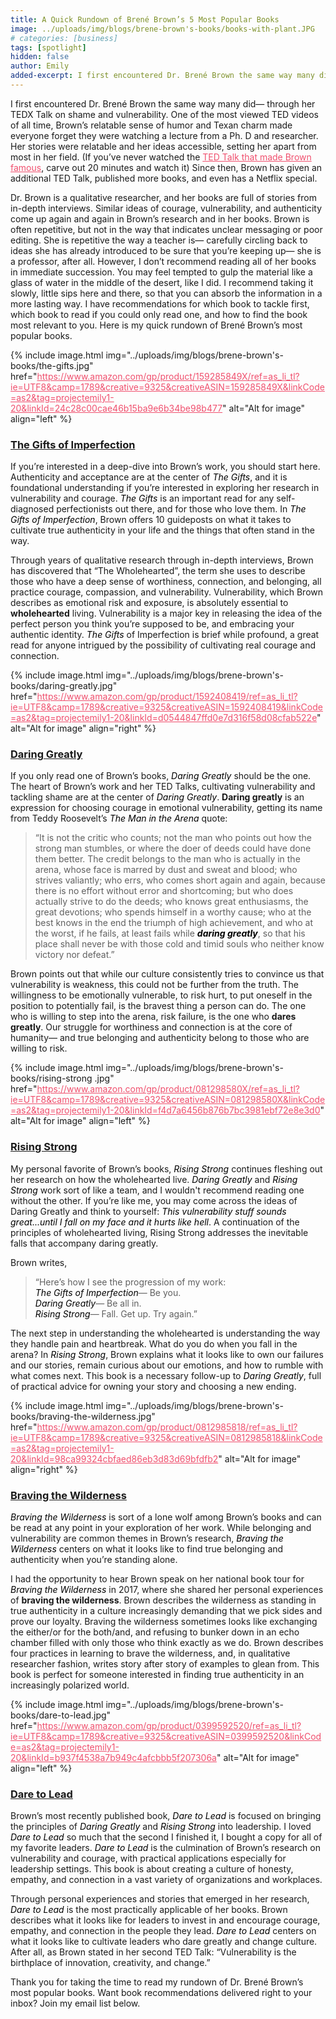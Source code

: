 ```yaml
---
title: A Quick Rundown of Brené Brown’s 5 Most Popular Books
image: ../uploads/img/blogs/brene-brown's-books/books-with-plant.JPG
# categories: [business]
tags: [spotlight]
hidden: false
author: Emily
added-excerpt: I first encountered Dr. Brené Brown the same way many did— through her TEDX Talk on shame and vulnerability. One of the most viewed TED videos of all time, Brown’s relatable sense of humor and Texan charm made everyone forget they were watching a lecture from a Ph. D and researcher.
---
```


<style> em {color: black;} p a {color: #f0506e;}</style>

I first encountered Dr. Brené Brown the same way many did— through her TEDX Talk on shame and vulnerability. One of the most viewed TED videos of all time, Brown’s relatable sense of humor and Texan charm made everyone forget they were watching a lecture from a Ph. D and researcher. Her stories were relatable and her ideas accessible, setting her apart from most in her field. (If you’ve never watched the [TED Talk that made Brown famous](https://www.youtube.com/watch?v=iCvmsMzlF7o), carve out 20 minutes and watch it) Since then, Brown has given an additional TED Talk, published more books, and even has a Netflix special.

Dr. Brown is a qualitative researcher, and her books are full of stories from in-depth interviews. Similar ideas of courage, vulnerability, and authenticity come up again and again in Brown’s research and in her books. Brown is often repetitive, but not in the way that indicates unclear messaging or poor editing. She is repetitive the way a teacher is— carefully circling back to ideas she has already introduced to be sure that you’re keeping up— she is a professor, after all. However, I don’t recommend reading all of her books in immediate succession. You may feel tempted to gulp the material like a glass of water in the middle of the desert, like I did. I recommend taking it slowly, little sips here and there, so that you can absorb the information in a more lasting way. I have recommendations for which book to tackle first, which book to read if you could only read one, and how to find the book most relevant to you. Here is my quick rundown of Brené Brown’s most popular books.

{% include image.html img="../uploads/img/blogs/brene-brown's-books/the-gifts.jpg" href="https://www.amazon.com/gp/product/159285849X/ref=as_li_tl?ie=UTF8&camp=1789&creative=9325&creativeASIN=159285849X&linkCode=as2&tag=projectemily1-20&linkId=24c28c00cae46b15ba9e6b34be98b477" alt="Alt for image" align="left" %}

### [The Gifts of Imperfection](https://www.amazon.com/gp/product/159285849X/ref=as_li_tl?ie=UTF8&camp=1789&creative=9325&creativeASIN=159285849X&linkCode=as2&tag=projectemily1-20&linkId=24c28c00cae46b15ba9e6b34be98b477)

If you’re interested in a deep-dive into Brown’s work, you should start here. Authenticity and acceptance are at the center of _The Gifts_, and it is foundational understanding if you’re interested in exploring her research in vulnerability and courage. _The Gifts_ is an important read for any self-diagnosed perfectionists out there, and for those who love them. In _The Gifts of Imperfection_, Brown offers 10 guideposts on what it takes to cultivate true authenticity in your life and the things that often stand in the way.

Through years of qualitative research through in-depth interviews, Brown has discovered that “The Wholehearted”, the term she uses to describe those who have a deep sense of worthiness, connection, and belonging, all practice courage, compassion, and vulnerability. Vulnerability, which Brown describes as emotional risk and exposure, is absolutely essential to **wholehearted** living. Vulnerability is a major key in releasing the idea of the perfect person you think you’re supposed to be, and embracing your authentic identity. _The Gifts_ of Imperfection is brief while profound, a great read for anyone intrigued by the possibility of cultivating real courage and connection.

{% include image.html img="../uploads/img/blogs/brene-brown's-books/daring-greatly.jpg" href="https://www.amazon.com/gp/product/1592408419/ref=as_li_tl?ie=UTF8&camp=1789&creative=9325&creativeASIN=1592408419&linkCode=as2&tag=projectemily1-20&linkId=d0544847ffd0e7d316f58d08cfab522e" alt="Alt for image" align="right" %}

### [Daring Greatly](https://www.amazon.com/gp/product/1592408419/ref=as_li_tl?ie=UTF8&camp=1789&creative=9325&creativeASIN=1592408419&linkCode=as2&tag=projectemily1-20&linkId=d0544847ffd0e7d316f58d08cfab522e)

If you only read one of Brown’s books, _Daring Greatly_ should be the one. The heart of Brown’s work and her TED Talks, cultivating vulnerability and tackling shame are at the center of _Daring Greatly_. **Daring greatly** is an expression for choosing courage in emotional vulnerability, getting its name from Teddy Roosevelt’s _The Man in the Arena_ quote:

> “It is not the critic who counts; not the man who points out how the strong man stumbles, or where the doer of deeds could have done them better. The credit belongs to the man who is actually in the arena, whose face is marred by dust and sweat and blood; who strives valiantly; who errs, who comes short again and again, because there is no effort without error and shortcoming; but who does actually strive to do the deeds; who knows great enthusiasms, the great devotions; who spends himself in a worthy cause; who at the best knows in the end the triumph of high achievement, and who at the worst, if he fails, at least fails while **_daring greatly_**, so that his place shall never be with those cold and timid souls who neither know victory nor defeat.”

Brown points out that while our culture consistently tries to convince us that vulnerability is weakness, this could not be further from the truth. The willingness to be emotionally vulnerable, to risk hurt, to put oneself in the position to potentially fail, is the bravest thing a person can do. The one who is willing to step into the arena, risk failure, is the one who **dares greatly**. Our struggle for worthiness and connection is at the core of humanity— and true belonging and authenticity belong to those who are willing to risk.

{% include image.html img="../uploads/img/blogs/brene-brown's-books/rising-strong .jpg" href="https://www.amazon.com/gp/product/081298580X/ref=as_li_tl?ie=UTF8&camp=1789&creative=9325&creativeASIN=081298580X&linkCode=as2&tag=projectemily1-20&linkId=f4d7a6456b876b7bc3981ebf72e8e3d0" alt="Alt for image" align="left" %}

### [Rising Strong](https://www.amazon.com/gp/product/081298580X/ref=as_li_tl?ie=UTF8&camp=1789&creative=9325&creativeASIN=081298580X&linkCode=as2&tag=projectemily1-20&linkId=f4d7a6456b876b7bc3981ebf72e8e3d0)

My personal favorite of Brown’s books, _Rising Strong_ continues fleshing out her research on how the wholehearted live. _Daring Greatly_ and _Rising Strong_ work sort of like a team, and I wouldn't recommend reading one without the other. If you’re like me, you may come across the ideas of Daring Greatly and think to yourself: _This vulnerability stuff sounds great...until I fall on my face and it hurts like hell_. A continuation of the principles of wholehearted living, Rising Strong addresses the inevitable falls that accompany daring greatly.

Brown writes,

> “Here’s how I see the progression of my work:  
> _The Gifts of Imperfection_— Be you.  
> _Daring Greatly_— Be all in.  
> _Rising Strong_— Fall. Get up. Try again.”

The next step in understanding the wholehearted is understanding the way they handle pain and heartbreak. What do you do when you fall in the arena? In _Rising Strong_, Brown explains what it looks like to own our failures and our stories, remain curious about our emotions, and how to rumble with what comes next. This book is a necessary follow-up to _Daring Greatly_, full of practical advice for owning your story and choosing a new ending.

{% include image.html img="../uploads/img/blogs/brene-brown's-books/braving-the-wilderness.jpg" href="https://www.amazon.com/gp/product/0812985818/ref=as_li_tl?ie=UTF8&camp=1789&creative=9325&creativeASIN=0812985818&linkCode=as2&tag=projectemily1-20&linkId=98ca99324cbfaed86eb3d83d69bfdfb2" alt="Alt for image" align="right" %}

### [Braving the Wilderness](https://www.amazon.com/gp/product/0812985818/ref=as_li_tl?ie=UTF8&camp=1789&creative=9325&creativeASIN=0812985818&linkCode=as2&tag=projectemily1-20&linkId=98ca99324cbfaed86eb3d83d69bfdfb2)

_Braving the Wilderness_ is sort of a lone wolf among Brown’s books and can be read at any point in your exploration of her work. While belonging and vulnerability are common themes in Brown’s research, _Braving the Wilderness_ centers on what it looks like to find true belonging and authenticity when you’re standing alone.

I had the opportunity to hear Brown speak on her national book tour for _Braving the Wilderness_ in 2017, where she shared her personal experiences of **braving the wilderness**. Brown describes the wilderness as standing in true authenticity in a culture increasingly demanding that we pick sides and prove our loyalty. Braving the wilderness sometimes looks like exchanging the either/or for the both/and, and refusing to bunker down in an echo chamber filled with only those who think exactly as we do. Brown describes four practices in learning to brave the wilderness, and, in qualitative researcher fashion, writes story after story of examples to glean from. This book is perfect for someone interested in finding true authenticity in an increasingly polarized world.

{% include image.html img="../uploads/img/blogs/brene-brown's-books/dare-to-lead.jpg" href="https://www.amazon.com/gp/product/0399592520/ref=as_li_tl?ie=UTF8&camp=1789&creative=9325&creativeASIN=0399592520&linkCode=as2&tag=projectemily1-20&linkId=b937f4538a7b949c4afcbbb5f207306a" alt="Alt for image" align="left" %}

### [Dare to Lead](https://www.amazon.com/gp/product/0399592520/ref=as_li_tl?ie=UTF8&camp=1789&creative=9325&creativeASIN=0399592520&linkCode=as2&tag=projectemily1-20&linkId=b937f4538a7b949c4afcbbb5f207306a)

Brown’s most recently published book, _Dare to Lead_ is focused on bringing the principles of _Daring Greatly_ and _Rising Strong_ into leadership. I loved _Dare to Lead_ so much that the second I finished it, I bought a copy for all of my favorite leaders. _Dare to Lead_ is the culmination of Brown’s research on vulnerability and courage, with practical applications especially for leadership settings. This book is about creating a culture of honesty, empathy, and connection in a vast variety of organizations and workplaces.

Through personal experiences and stories that emerged in her research, _Dare to Lead_ is the most practically applicable of her books. Brown describes what it looks like for leaders to invest in and encourage courage, empathy, and connection in the people they lead. _Dare to Lead_ centers on what it looks like to cultivate leaders who dare greatly and change culture. After all, as Brown stated in her second TED Talk: “Vulnerability is the birthplace of innovation, creativity, and change.”

Thank you for taking the time to read my rundown of Dr. Brené Brown’s most popular books. Want book recommendations delivered right to your inbox? Join my email list below.
